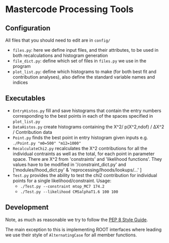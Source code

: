 Mastercode Processing Tools
===========================


Configuration
-------------

All files that you should need to edit are in `config/`

- `files.py`:  here we define  input files, and their attributes, to be used in both recalculations and histogram generation
- `file_dict.py`: define which set of files in `files.py` we use in the program
- `plot_list.py`: define which histograms to make (for both best fit and contribution analyses), also define the standard variable names and indices


Executables
-----------
- `EntryHistos.py` fill and save histograms that contain the entry numbers corresponding to the best points in each of the spaces specified in `plot_list.py`
- `DataHistos.py` create histograms containing the &Chi;^2/ p(&Chi;^2,ndof) / &Delta;&Chi;^2 / Contribution data
- `Point.py` finds the best point in entry histogram given inputs e.g. `./Point.py "m0=500" "m12=1000"`
- `RecalculateChi2.py` recalculates the X^2 contributions for all the individual contraints as well as the total, for each point in parameter space. There are X^2 from 'constraints' and 'likelihood functions'. They values have to be modified in '/constraint_dict.py' and ['modules/lhood_dict.py' & 'reprocessing/lhoods/lookups/...' ] 
- `Test.py` provides the ability to test the chi2 contribution for individual points for a single likelihood/constraint.  Usage:
    - `./Test.py --constraint mtop_MC7 174.2`
    - `./Test.py --likelihood CMSalphaT1.6 100 100`

Development
-----------
Note, as much as reasonable we try to follow the [PEP 8 Style
Guide](http://www.python.org/dev/peps/pep-0008/).

The main exception to this is implementing ROOT interfaces where leading we use
their style of `AlternatingCase` for all member functions.
